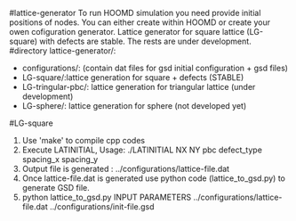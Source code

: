 #lattice-generator
To run HOOMD simulation you need provide initial positions of nodes. You can either create within HOOMD or create your owen cofiguration generator. 
Lattice generator for square lattice (LG-square) with defects are stable. The rests are under development. 
#directory 
lattice-generator/:
* configurations/: (contain dat files for gsd initial configuration + gsd files)
* LG-square/:lattice generation for square + defects (STABLE)
* LG-tringular-pbc/: lattice generation for triangular lattice (under development)
* LG-sphere/: lattice generation for sphere (not developed yet)

#LG-square
1. Use 'make' to compile cpp codes
2. Execute LATINITIAL, Usage: ./LATINITIAL NX NY pbc defect_type spacing_x spacing_y
3. Output file is generated : ../configurations/lattice-file.dat
4. Once lattice-file.dat is generated use python code (lattice_to_gsd.py) to generate GSD file.
5. python lattice_to_gsd.py INPUT PARAMETERS ../configurations/lattice-file.dat ../configurations/init-file.gsd
